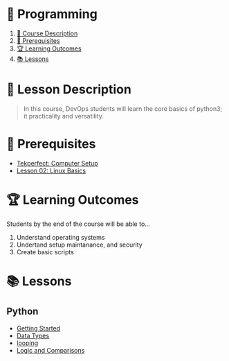 # 🤖 Programming

1. [📝 Course Description](#📝-course-description)
2. [🎯 Prerequisites](#🎯-prerequisites)
3. [🏆 Learning Outcomes](#🏆-learning-outcomes)
4. [📚 Lessons](#📚-lessons)


# 📝 Lesson Description

> In this course, DevOps students will learn the core basics of python3; it practicality and versatility.

# 🎯 Prerequisites

* [Tekperfect: Computer Setup](/lessons/computer-setup.md)
* [Lesson 02: Linux Basics](/courses/02-Os_Basics/linux-basics.md)

# 🏆 Learning Outcomes

Students by the end of the course will be able to...

1. Understand operating systems
1. Undertand setup maintanance, and security
1. Create basic scripts

# 📚 Lessons
## Python

- [Getting Started](courses/05-Programming/lessons/getting-started.md)
- [Data Types](courses/05-Programming/lessons/data-structures.md)
- [looping](courses/05-Programming/lessons/math-and-looping.md)
- [Logic and Comparisons](courses/05-Programming/lessons/variables-and-data-structures.md)
